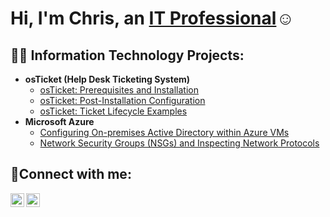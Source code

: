 <h1>Hi, I'm Chris, an <a href="https://linkedin.com/in/chrisdemorizi">IT Professional</a>☺</h1>

<h2>👨‍💻 Information Technology Projects:</h2>

- <b>osTicket (Help Desk Ticketing System)</b>
  - [osTicket: Prerequisites and Installation](https://github.com/chrisdemorizi/osticket-prereqs)
  - [osTicket: Post-Installation Configuration](https://github.com/chrisdemorizi/post-install-config)
  - [osTicket: Ticket Lifecycle Examples](https://github.com/chrisdemorizi/ticket-lifecycle)
- <b>Microsoft Azure</b>
  - [Configuring On-premises Active Directory within Azure VMs](https://github.com/chrisdemorizi/configure-ad)
  - [Network Security Groups (NSGs) and Inspecting Network Protocols](https://github.com/chrisdemorizi/azure-network-protocols)

<h2>🤳Connect with me:</h2>

[<img align="left" alt="Josh | LinkedIn" width="22px" src="https://cdn.jsdelivr.net/npm/simple-icons@v3/icons/linkedin.svg" />][linkedin]
[<img align="left" alt="Josh | Instagram" width="22px" src="https://cdn.jsdelivr.net/npm/simple-icons@v3/icons/instagram.svg" />][instagram]

[instagram]: https://www.instagram.com/chrisdemorizi
[linkedin]: https://linkedin.com/in/chrisdemorizi
